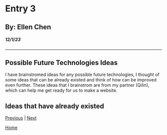 # Entry 3
## By: Ellen Chen
##### 12/1/23
---
## Possible Future Technologies Ideas

I have brainstromed ideas for any possible future technologies, I thought of some ideas that can be already existed and think of how can be improved even further. These ideas that I brainstrom are from my partner (Qilin), which can help me get ready for us to make a website. 

## Ideas that have already existed 



[Previous](entry02.md) | [Next](entry04.md)

[Home](../README.md)
